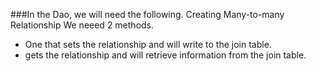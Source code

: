 
###In the Dao, we will need the following.
Creating Many-to-many Relationship
We neeed 2 methods.
* One that sets the relationship and will write to the join table.
* gets the relationship and will retrieve information from the join table.
